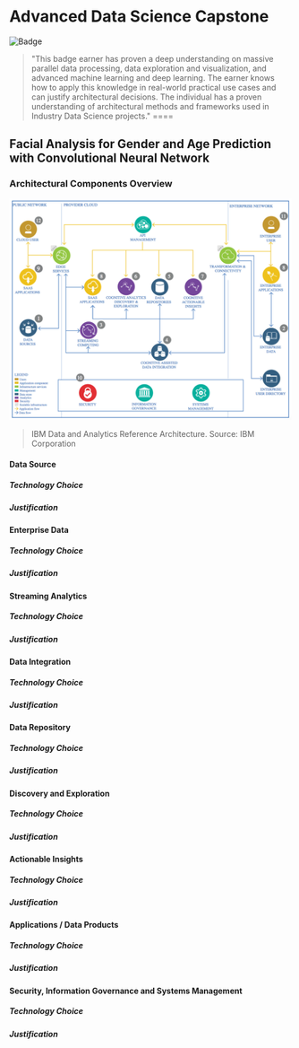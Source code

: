 # Advanced Data Science Capstone

![Badge](https://images.youracclaim.com/images/00898a99-7e63-4203-b601-f063ee5f5018/Advanced%2BData%2BScience%2BCapstone.png)

> "This badge earner has proven a deep understanding on massive parallel data processing, data exploration and visualization, and advanced machine learning and deep learning. The earner knows how to apply this knowledge in real-world practical use cases and can justify architectural decisions. The individual has a proven understanding of architectural methods and frameworks used in Industry Data Science projects."
====

## Facial Analysis for Gender and Age Prediction with Convolutional Neural Network

### Architectural Components Overview

![IBM Data and Analytics Reference Architecture](./Picture1.png)
> IBM Data and Analytics Reference Architecture. Source: IBM Corporation

#### Data Source

##### Technology Choice

##### Justification

#### Enterprise Data

##### Technology Choice

##### Justification

#### Streaming Analytics

##### Technology Choice

##### Justification

#### Data Integration

##### Technology Choice

##### Justification

#### Data Repository

##### Technology Choice

##### Justification

#### Discovery and Exploration

##### Technology Choice

##### Justification

#### Actionable Insights

##### Technology Choice

##### Justification

#### Applications / Data Products

##### Technology Choice

##### Justification

#### Security, Information Governance and Systems Management

##### Technology Choice

##### Justification